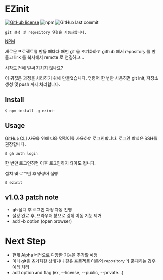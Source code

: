 # EZinit

[![GitHub license](https://img.shields.io/github/license/songkg7/ezinit)](https://github.com/songkg7/ezinit/blob/master/LICENSE)
![npm](https://img.shields.io/npm/v/ezinit)
![GitHub last commit](https://img.shields.io/github/last-commit/songkg7/ezinit)

    git 설정 및 repository 연결을 자동화합니다.

[NPM](https://www.npmjs.com/package/ezinit)

새로운 프로젝트를 만들 때마다 매번 git 을 초기화하고 github 에서 repository 를 만들고 link 를 복사해서 remote 로 연결하고...

시작도 전에 벌써 지치지 않나요?

이 귀찮은 과정을 처리하기 위해 만들었습니다. 명령어 한 번만 사용하면 git init, 저장소 생성 및 push 까지 처리합니다.

## Install

```shell
$ npm install -g ezinit
```

## Usage

[GitHub CLI](https://cli.github.com/) 사용을 위해 다음 명령어를 사용하여 로그인합니다. 로그인 방식은 SSH를 권장합니다.

```shell
$ gh auth login
```

한 번만 로그인하면 이후 로그인하지 않아도 됩니다.

설치 및 로그인 후 명령어 실행

```shell
$ ezinit
```

## v1.0.3 patch note

- gh 설치 후 로그인 과정 자동 진행
- 설정 완료 후, 브라우저 창으로 강제 이동 기능 제거
- add -b option (open browser)

# Next Step

- 현재 Alpha 버전으로 다양한 기능을 추가할 예정
- 이미 git을 초기화한 상태거나 같은 프로젝트 이름의 repository 가 존재하는 경우 예외 처리
- add option and flag (ex, --license, --public, --private...)
